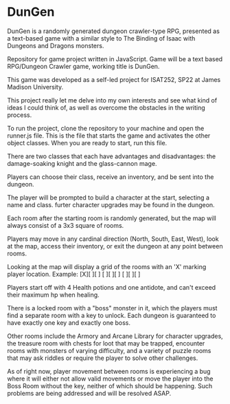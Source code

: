 # DunGen

DunGen is a randomly generated dungeon crawler-type RPG, presented as a text-based game with a similar style to The Binding of Isaac with Dungeons and Dragons monsters.

Repository for game project written in JavaScript. Game will be a text based RPG/Dungeon Crawler game, working title is DunGen. 

This game was developed as a self-led project for ISAT252, SP22 at James Madison University.

This project really let me delve into my own interests and see what kind of ideas I could think of, as well as overcome the obstacles in the writing process. 

To run the project, clone the repository to your machine and open the runner.js file. This is the file that starts the game and activates the other object classes. When you are ready to start, run this file.

There are two classes that each have advantages and disadvantages: the damage-soaking knight and the glass-cannon mage.

Players can choose their class, receive an inventory, and be sent into the dungeon.

The player will be prompted to build a character at the start, selecting a name and class. furter character upgrades may be found in the dungeon.

Each room after the starting room is randomly generated, but the map will always consist of a 3x3 square of rooms.

Players may move in any cardinal direction (North, South, East, West), look at the map, access their inventory, or exit the dungeon at any point between rooms. 

Looking at the map will display a grid of the rooms with an 'X' marking player location. Example:
[X][ ][ ]
[ ][ ][ ]
[ ][ ][ ]

Players start off with 4 Health potions and one antidote, and can't exceed their maximum hp when healing.

There is a locked room with a "boss" monster in it, which the players must find a separate room with a key to unlock. Each dungeon is guaranteed to have exactly one key and exactly one boss.

Other rooms include the Armory and Arcane Library for character upgrades, the treasure room with chests for loot that may be trapped, encounter rooms with monsters of varying difficulty, and a variety of puzzle rooms that may ask riddles or require the player to solve other challenges.

As of right now, player movement between rooms is experiencing a bug where it will either not allow valid movements or move the player into the Boss Room without the key, neither of which should be happening. Such problems are being addressed and will be resolved ASAP.